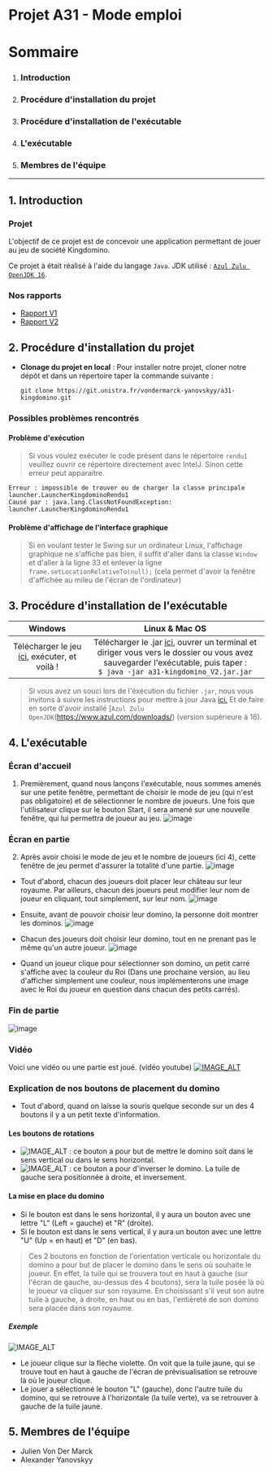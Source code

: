 # Projet A31 - Mode emploi

# Sommaire
1. ### Introduction
2. ### Procédure d'installation du projet
3. ### Procédure d'installation de l'exécutable
4. ### L'exécutable
5. ### Membres de l'équipe

_____

## 1. Introduction 
### Projet
L'objectif de ce projet est de concevoir une application permettant de jouer au jeu de société Kingdomino.

Ce projet à était réalisé à l'aide du langage `Java`.
JDK utilisé : [`Azul Zulu OpenJDK 16`](https://www.azul.com/downloads/).

### Nos rapports
-  [Rapport V1](https://git.unistra.fr/vondermarck-yanovskyy/a31-kingdomino/-/blob/master/rendu1/rapportV1.md)
-  [Rapport V2](rapportV2.md)

## 2. Procédure d'installation du projet

- **Clonage du projet en local** : Pour installer notre projet, cloner notre dépôt et dans un répertoire taper la commande suivante : 
 
    ```git clone https://git.unistra.fr/vondermarck-yanovskyy/a31-kingdomino.git```

### Possibles problèmes rencontrés 

#### Problème d'exécution 
> Si vous voulez exécuter le code présent dans le répertoire ``rendu1`` veuillez ouvrir ce répertoire directement avec IntelJ. Sinon cette erreur peut apparaitre.

```
Erreur : impossible de trouver ou de charger la classe principale launcher.LauncherKingdominoRendu1
Causé par : java.lang.ClassNotFoundException: launcher.LauncherKingdominoRendu1
```

#### Problème d'affichage de l'interface graphique
> Si en voulant tester le Swing sur un ordinateur Linux, l'affichage graphique ne s'affiche pas bien, il suffit d'aller dans la classe `Window` et d'aller à la ligne 33 et enlever la ligne `frame.setLocationRelativeTo(null);` (cela permet d'avoir la fenêtre d'affichée au mileu de l'écran de l'ordinateur)

## 3. Procédure d'installation de l'exécutable

| Windows  | Linux & Mac OS |
|:-:|:-:|
| Télécharger le jeu <a href="https://git.unistra.fr/vondermarck-yanovskyy/a31-kingdomino/-/blob/master/rendu2/a31-kingdomino_V2.jar?inline=false">ici</a>, exécuter, et voilà ! | Télécharger le .jar <a href="https://git.unistra.fr/vondermarck-yanovskyy/a31-kingdomino/-/blob/master/rendu2/a31-kingdomino_V2.jar?inline=false">ici</a>, ouvrer un terminal et diriger vous vers le dossier ou vous avez sauvegarder l'exécutable, puis taper : <br />  `$ java -jar a31-kingdomino_V2.jar.jar` |

> Si vous avez un souci lors de l'éxécution du fichier `.jar`, nous vous invitons à suivre les instructions pour mettre à jour Java  [ici.](https://www.java.com/fr/download/)
> Et de faire en sorte d'avoir installé [`Azul Zulu OpenJDK`(https://www.azul.com/downloads/) (version supérieure à 16).

## 4. L'exécutable
### Écran d'accueil
1. Premièrement, quand nous lançons l'exécutable, nous sommes amenés sur une petite fenêtre, permettant de choisir le mode de jeu (qui n'est pas obligatoire) et de sélectionner le nombre de joueurs. Une fois que l'utilisateur clique sur le bouton Start, il sera amené sur une nouvelle fenêtre, qui lui permettra de joueur au jeu.
   ![image](https://imgur.com/5SSojbq.png)

### Écran en partie
2. Après avoir choisi le mode de jeu et le nombre de joueurs (ici 4), cette fenêtre de jeu permet d'assurer la totalité d'une partie.
   ![image](https://imgur.com/uy7Tjw6.png)

- Tout d'abord, chacun des joueurs doit placer leur château sur leur royaume. Par ailleurs, chacun des joueurs peut modifier leur nom de joueur en cliquant, tout simplement, sur leur nom.
  ![image](https://imgur.com/uy7Tjw6.png)

- Ensuite, avant de pouvoir choisir leur domino, la personne doit montrer les dominos.
  ![image](https://imgur.com/3K96Woy.png)
- Chacun des joueurs doit choisir leur domino, tout en ne prenant pas le même qu'un autre joueur.
  ![image](https://imgur.com/MZV1ybP.png)
- Quand un joueur clique pour sélectionner son domino, un petit carré s'affiche avec la couleur du Roi (Dans une prochaine version, au lieu d'afficher simplement une couleur, nous implémenterons une image avec le Roi du joueur en question dans chacun des petits carrés).

### Fin de partie
![image](https://imgur.com/Y60uKcQ.png)

### Vidéo
Voici une vidéo ou une partie est joué. (vidéo youtube)
[![IMAGE_ALT](https://img.youtube.com/vi/DUabSjffzgM/0.jpg)](https://www.youtube.com/watch?v=DUabSjffzgM)


### Explication de nos boutons de placement du domino
- Tout d'abord, quand on laisse la souris quelque seconde sur un des 4 boutons il y a un petit texte d'information.

#### Les boutons de rotations 
- ![IMAGE_ALT](https://imgur.com/0MRfkq3.jpg) : ce bouton a pour but de mettre le domino soit dans le sens vertical ou dans le sens horizontal.
- ![IMAGE_ALT](https://imgur.com/aENnmLV.jpg) : ce bouton a pour d'inverser le domino. La tuile de gauche sera positionnée à droite, et inversement.

#### La mise en place du domino
- Si le bouton est dans le sens horizontal, il y aura un bouton avec une lettre "L" (Left = gauche) et "R" (droite).
- Si le bouton est dans le sens vertical, il y aura un bouton avec une lettre "U" (Up = en haut) et "D" (en bas).

> Ces 2 boutons en fonction de l'orientation verticale ou horizontale du domino a pour but de placer le domino dans le sens où souhaite le joueur.
> En effet, la tuile qui se trouvera tout en haut à gauche (sur l'écran de gauche, au-dessus des 4 boutons), sera la tuile posée là où le joueur va cliquer sur son royaume.
> En choisissant s'il veut son autre tuile à gauche, à droite, en haut ou en bas, l'entièreté de son domino sera placée dans son royaume.

##### Exemple 
![IMAGE_ALT](https://imgur.com/0xk88X3.jpg) 
- Le joueur clique sur la flèche violette. On voit que la tuile jaune, qui se trouve tout en haut à gauche de l'écran de prévisualisation se retrouve là où le joueur clique.
- Le jouer a sélectionné le bouton "L" (gauche), donc l'autre tuile du domino, qui se retrouve à l'horizontale (la tuile verte), va se retrouver à gauche de la tuile jaune.

## 5. Membres de l'équipe
- Julien Von Der Marck
- Alexander Yanovskyy